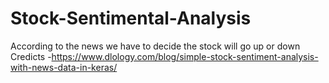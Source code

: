 # Stock-Sentimental-Analysis
According to the news we have to decide the stock will go up or down
 Credicts -https://www.dlology.com/blog/simple-stock-sentiment-analysis-with-news-data-in-keras/
